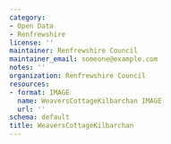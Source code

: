 ```yaml
---
category:
- Open Data
- Renfrewshire
license: ''
maintainer: Renfrewshire Council
maintainer_email: someone@example.com
notes: ''
organization: Renfrewshire Council
resources:
- format: IMAGE
  name: WeaversCottageKilbarchan IMAGE
  url: ''
schema: default
title: WeaversCottageKilbarchan
---
```

